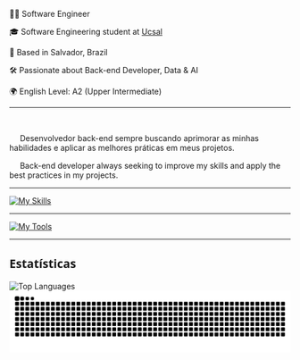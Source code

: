 
<p>👨‍💻 Software Engineer
<p>🎓 Software Engineering student at <a href="https://www.ucsal.br/" target="blank_">Ucsal</a></p>
<p>📍 Based in Salvador, Brazil</p>
<p>🛠️ Passionate about Back-end Developer, Data & AI</p>
<p>🌍 English Level: A2 (Upper Intermediate)</p>

<hr>
<br>
<p align="left">
<img width="15" height="15" loading="lazy" src="https://upload.wikimedia.org/wikipedia/commons/thumb/4/4a/Brazilian_flag_icon_round.svg/512px-Brazilian_flag_icon_round.svg.png?20180509193906" /> Desenvolvedor back-end sempre buscando aprimorar as minhas habilidades e aplicar as melhores práticas em meus projetos. </p>

<p align="left">
<img width="15" height="15" loading="lazy" src="https://upload.wikimedia.org/wikipedia/commons/thumb/8/88/United-states_flag_icon_round.svg/512px-United-states_flag_icon_round.svg.png" /> Back-end developer always seeking to improve my skills and apply the best practices in my projects.<p>

<hr>

[![My Skills](https://skillicons.dev/icons?i=css,js,java,spring,postgres,mysql,git,postman,mongodb,docker,heroku)](https://skillicons.dev)


<hr>

[![My Tools](https://skillicons.dev/icons?i=vscode,eclipse,idea,figma,notion)](https://skillicons.dev)

<hr>
<h2 style="font-family: 'Segoe UI', sans-serif; font-weight: 700;">Estatísticas</h2>

<!-- Card com linguagens mais usadas -->
<img src="https://github-readme-stats.vercel.app/api/top-langs/?username=VieiraGuilherme-dev&layout=compact&theme=tokyonight&hide_border=false" height="180" alt="Top Languages" />
<!-- Contribution Grid (animação da cobra) -->
<picture>
  <source media="(prefers-color-scheme: dark)" srcset="https://raw.githubusercontent.com/RecheEduardo/RecheEduardo/output/github-contribution-grid-snake-dark.svg" />
  <source media="(prefers-color-scheme: light)" srcset="https://raw.githubusercontent.com/RecheEduardo/RecheEduardo/output/github-contribution-grid-snake.svg" />
  <img alt="github contribution grid snake animation" src="https://raw.githubusercontent.com/RecheEduardo/RecheEduardo/output/github-contribution-grid-snake.svg" />
</picture>
